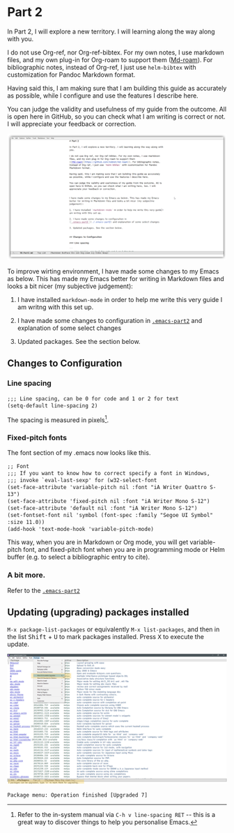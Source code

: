 # Part 2

In Part 2, I will explore a new territory. I will learning along the way along with you.

I do not use Org-ref, nor Org-ref-bibtex. For my own notes, I use markdown files, and my own plug-in for Org-roam to support them ([Md-roam](https://github.com/nobiot/md-roam)). For bibliographic notes, instead of Org-ref, I just use `helm-bibtex` with customization for Pandoc Markdown format. 

Having said this, I am making sure that I am building this guide as accurately as possible, while I configure and use the features I describe here. 

You can judge the validity and usefulness of my guide from the outcome. All is open here in GitHub, so you can check what I am writing is correct or not. I will appreciate your feedback or correction.


![I am writing this guide using the very configuration](images/2020-06-23_23-00-07.png)

To improve wirting environment, I have made some changes to my Emacs as below. This has made my Emacs better for writing in Markdown files and looks a bit nicer (my subjective judgement):

1. I have installed `markdown-mode` in order to help me write this very guide I am writng with this set up.

2. I have made some changes to configuration in [`.emacs-part2`](./.emacs-part2) and explanation of some select changes

3. Updated packages. See the section below.


## Changes to Configuration

### Line spacing

```
;;; Line spacing, can be 0 for code and 1 or 2 for text
(setq-default line-spacing 2)
```

The spacing is measured in pixels[^1]. 

[^1]: Refer to the in-system manual via `C-h v line-spacing RET` -- this is a great way to discover things to help you personalise Emacs. 

### Fixed-pitch fonts

The font section of my .emacs now looks like this.

```
;; Font
;;; If you want to know how to correct specify a font in Windows,
;;; invoke `eval-last-sexp' for (w32-select-font
(set-face-attribute 'variable-pitch nil :font "iA Writer Quattro S-13")
(set-face-attribute 'fixed-pitch nil :font "iA Writer Mono S-12")
(set-face-attribute 'default nil :font "iA Writer Mono S-12")
(set-fontset-font nil 'symbol (font-spec :family "Segoe UI Symbol" :size 11.0))
(add-hook 'text-mode-hook 'variable-pitch-mode)
```

This way, when you are in Markdown or Org mode, you will get variable-pitch font, and fixed-pitch font when you are in programming mode or Helm buffer (e.g. to select a bibliographic entry to cite).

### A bit more.
Refer to the [`.emacs-part2`](./.emacs-part2)

## Updating (upgrading) packages installed

`M-x package-list-packages` or equivalently `M-x list-packages`, and then in the list <kbd>Shift</kbd> + <kbd>U</kbd> to mark packages installed. Press <kbd>X</kbd> to execute the update.

![`Shift` + `U` to mark those installed, and `x` to execute](images/2020-06-20_18-51-46.png)

```
Package menu: Operation finished [Upgraded 7]
```

